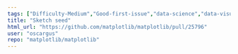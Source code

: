 ```yaml
---
tags: ["Difficulty-Medium","Good-first-issue","data-science","data-visualization","gtk","hacktoberfest","matplotlib","plotting","python","qt","status-needs-rebase","status-orphaned-PR","tk","wx"]
title: "Sketch seed"
html_url: "https://github.com/matplotlib/matplotlib/pull/25796"
user: "oscargus"
repo: "matplotlib/matplotlib"
---
```


